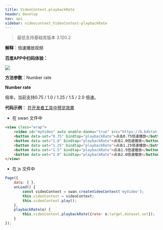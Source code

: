 ```yaml
---
title: VideoContext.playbackRate
header: develop
nav: api
sidebar: videocontext_VideoContext-playbackRate
---
```

 

> 最低支持基础库版本 3.120.2

**解释**：倍速播放视频

**百度APP中扫码体验：**

<img src="https://b.bdstatic.com/miniapp/assets/images/doc_demo/fragment_VideoContextPlayBackRate.png"  class="demo-qrcode-image" />

**方法参数**：Number rate

**Number rate**

倍率，当前支持0.75 / 1.0 / 1.25 / 1.5 / 2.0 倍速。

**代码示例**：
<a href="swanide://fragment/5ec380fef54d731e089515001d8c77281574008073736" title="在开发者工具中预览效果" target="_self">在开发者工具中预览效果</a>

* 在 swan 文件中

```html
<view class="wrap">
    <video id="myVideo" auto enable-danmu="true" src="https://b.bdstatic.com/swan-temp/940fe716b0eaad38f47b209d61657490.mp4"></video>
    <button data-set="0.75" bindtap="playbackRate">点击0.75倍速播放</button>
    <button data-set="1.0" bindtap="playbackRate">点击1.0倍速播放</button>
    <button data-set="1.25" bindtap="playbackRate">点击1.25倍速播放</button>
    <button data-set="1.5" bindtap="playbackRate">点击1.5倍速播放</button>
    <button data-set="2.0" bindtap="playbackRate">点击2.0倍速播放</button>
</view>
```

* 在 js 文件中

```js
Page({
    data: { },
    onLoad() {
        const videoContext = swan.createVideoContext('myVideo');
        this.videoContext = videoContext;
        this.videoContext.play();
    },
    playbackRate(e) {
        this.videoContext.playbackRate({rate: e.target.dataset.set});
    }
});
```